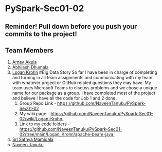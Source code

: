 # PySpark-Sec01-02

## Reminder! Pull down before you push your commits to the project!

## Team Members

1. [Arnav Akula](https://github.com/arnavakula7474)
2. [Abhilash Dhumala](https://github.com/abhilash15)
3. [Logan Krohn](https://github.com/Helix-11)
    #Big Data Story
    So far I have been in charge of completing and turning in all team assignments and communicating with my team with whatever project or GitHub related questions they may have. My team uses Microsoft Teams to discuss problems and we chose a unique name for our package as a group. I have completed most of the project and believe I have all the code for Job 1 and 2 done. 
    1. Group Repo Link - https://github.com/NaveenTanuku/PySpark-Sec01-02 
    2. My wiki page - https://github.com/NaveenTanuku/PySpark-Sec01-02/wiki/Logan-Krohn 
    3. Link to my code folders - https://github.com/NaveenTanuku/PySpark-Sec01-02/tree/main/Logan_Krohn/apache-beam-java 
4. [Sri Sathya Mamidala](https://github.com/srisathyamamidala)
5. [Naveen Tanuku](https://github.com/NaveenTanuku)


